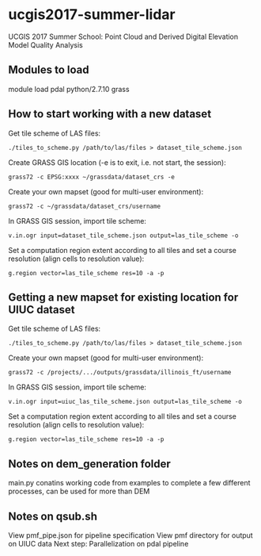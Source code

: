 # ucgis2017-summer-lidar
UCGIS 2017 Summer School: Point Cloud and  Derived Digital Elevation Model Quality Analysis

## Modules to load

module load pdal python/2.7.10 grass

## How to start working with a new dataset

Get tile scheme of LAS files:

    ./tiles_to_scheme.py /path/to/las/files > dataset_tile_scheme.json

Create GRASS GIS location (-e is to exit, i.e. not start, the session):

    grass72 -c EPSG:xxxx ~/grassdata/dataset_crs -e

Create your own mapset (good for multi-user environment):

    grass72 -c ~/grassdata/dataset_crs/username

In GRASS GIS session, import tile scheme:

    v.in.ogr input=dataset_tile_scheme.json output=las_tile_scheme -o

Set a computation region extent according to all tiles and set a course
resolution (align cells to resolution value):

    g.region vector=las_tile_scheme res=10 -a -p

## Getting a new mapset for existing location for UIUC dataset

Get tile scheme of LAS files:

    ./tiles_to_scheme.py /path/to/las/files > dataset_tile_scheme.json

Create your own mapset (good for multi-user environment):

    grass72 -c /projects/.../outputs/grassdata/illinois_ft/username

In GRASS GIS session, import tile scheme:

    v.in.ogr input=uiuc_las_tile_scheme.json output=las_tile_scheme -o

Set a computation region extent according to all tiles and set a course
resolution (align cells to resolution value):

    g.region vector=las_tile_scheme res=10 -a -p
 
 ## Notes on dem_generation folder
 main.py conatins working code from examples to complete a few different processes, can be used for more than DEM
 
 ## Notes on qsub.sh 
 View pmf_pipe.json for pipeline specification
 View pmf directory for output on UIUC data
 Next step: Parallelization on pdal pipeline 
